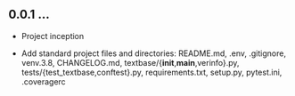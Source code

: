 ## 0.0.1 ... 

 * Project inception

 * Add standard project files and directories: README.md, .env, .gitignore,
   venv.3.8, CHANGELOG.md, textbase/{__init__,__main__,verinfo}.py,
   tests/{test_textbase,conftest}.py, requirements.txt, setup.py,
   pytest.ini, .coveragerc
